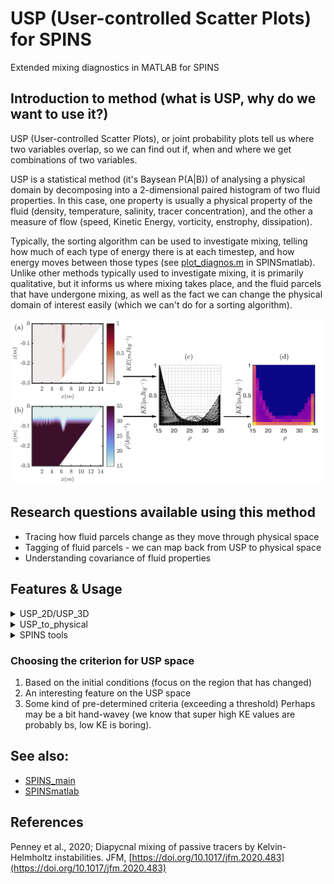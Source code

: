 # USP (User-controlled Scatter Plots) for SPINS
Extended mixing diagnostics in MATLAB for SPINS

## Introduction to method (what is USP, why do we want to use it?)

USP (User-controlled Scatter Plots), or joint probability plots tell us where two variables overlap, so we can find out if, when and where we get combinations of two variables. 

USP is a statistical method (it's Baysean P(A|B)) of analysing a physical domain by decomposing into a 2-dimensional paired histogram of two fluid properties. In this case, one property is usually a physical property of the fluid (density, temperature, salinity, tracer concentration), and the other a measure of flow (speed, Kinetic Energy, vorticity, enstrophy, dissipation). 

Typically, the sorting algorithm can be used to investigate mixing, telling how much of each type of energy there is at each timestep, and how energy moves between those types (see [plot\_diagnos.m](https://github.com/ddeepwel/SPINSmatlab/blob/master/plotting/plot_diagnos.m) in SPINSmatlab). Unlike other methods typically used to investigate mixing, it is primarily qualitative, but it informs us where mixing takes place, and the fluid parcels that have undergone mixing, as well as the fact we can change the physical domain of interest easily (which we can't do for a sorting algorithm). 

![Schematic of USP](./F1_SchematicQSP.png)

## Research questions available using this method
- Tracing how fluid parcels change as they move through physical space
- Tagging of fluid parcels - we can map back from USP to physical space
- Understanding covariance of fluid properties

## Features \& Usage
<details>
<summary>
  USP_2D/USP_3D
</summary>

[2D MATLAB Tool](usp_2d.m)

[3D MATLAB Tool](usp_3d.m)

MATLAB tool for calculating the USP histograms for 2D//3D simulations, mapped or unmapped grids (easy to adjust parameters and run local analysis) - mapped only for 2D. 

Both USP\_2d, USP\_3d have the same input variables (wich broadly match their equivalents in USP_to_physical):
- ii is the output number,
- var1 is the first variable (USP x axis),
- var2 second variable (USP y axis),
- spat\_lims is the spatial region to plot \[xmin xmax zmin zmax\]
- var\_lims is the limits of the variables (essentially axis limits of USP), NOTE this is \[var2min var2max var1min var2max\], and can be set only for var2. It's probably usually good practice to set the var\_lims, as SPINS often outputs one or two super off the scale values which just drown out any other data (this is just like we usually would set the caxis).
- doPlot is a boolean switch to make plots, or to output data. 

MATLAB files are set up to use as variable 1, density, salinity, or any other SPINS direct output file. As variable 2, it can do KE, speed, enstrophy, vorticity, dissipation, or any other SPINS direct output file. 

</details>

<details>
<summary>
  USP_to_physical
</summary>
  
[2D MATLAB Tool](usp_to_physical.m)

[3D MATLAB Tool](usp_to_physical_3d.m)

MATLAB tool to identify what fluid in physical space meets the criteria identified from a USP histogram.

In interactive mode (Region variable not input) USP\_to\_physical (2D only) will present to you the output from USP\_mapped (it in fact simply calls that function), prompting you to select the Region of Interest in the USP histogram (by clicking two opposite corners of the rectangle). It will then plot the fluid within this region of interest for both variables and the USP OR output the boolean mask for the ROI.

- ii is the output number,
- var1 is the first variable (USP x axis),
- var2 second variable (USP y axis),
- spat\_lims is the spatial region to plot \[xmin xmax zmin zmax\]
- var\_lims is the limits of the variables (essentially axis limits of USP), NOTE this is \[var2min var2max var1min var2max\], and can be set only for var2. It's probably usually good practice to set the var\_lims, as SPINS often outputs one or two super off the scale values which just drown out any other data (this is just like we usually would set the caxis).
- Region is the Region of Interest to be plotted

For the following command: 
`>> usp_to_physical(67, 'rho', 'KE', [5.5 7], [0 0.005 -0.0095 0.0095]);`

A region of interest can be isolated interactively:
![](https://github.com/HartharnSam/SPINS_usp/usp_to_physical.gif)


MATLAB files are set up to use as variable 1, density, salinity, or any other SPINS direct output file. As variable 2, it can do KE, speed, enstrophy, vorticity, dissipation, or any other SPINS direct output file. N.B.  when we use a square measure you do essentially squash low values together, and stretch the high values togehter, so consider this. 
There's also an "isInvert" switch in qsp\_to\_physical which needs to be manually changed in the code, if it's set to true it shows us the physical space which is outside the highlighted usp space - in some ways it's "What part of the flow isn't interesting"

TODO: Add a schematic here
TODO: qsp\_to\_physical to work with the csv read in from SPINSqsp

</details>

<details>
<summary>
    SPINS tools
</summary>
  
- [SPINS qsp](https://git.uwaterloo.ca/SPINS/SPINS_main/-/tree/master/src/cases/qsp) - A c++ tool for calculating USP within the SPINS architecture. Best if using large outputs, and/or 3D simulations. 
- [UNDER DEVELOPMENT] SPINS qsp read tool - Tool to read the .csv output by the SPINS qsp
- [UNDER DEVELOPMENT] MATLAB QSP Statistics tool. 
</details>


### Choosing the criterion for USP space
1. Based on the initial conditions (focus on the region that has changed)
2. An interesting feature on the USP space
3. Some kind of pre-determined criteria (exceeding a threshold)
Perhaps may be a bit hand-wavey (we know that super high KE values are probably bs, low KE is boring). 

## See also:
- [SPINS\_main](https://git.uwaterloo.ca/SPINS/SPINS_main.git)
- [SPINSmatlab](https://github.com/ddeepwell/SPINSmatlab.git)


## References
Penney et al., 2020; Diapycnal mixing of passive tracers by Kelvin-Helmholtz instabilities. JFM, [https://doi.org/10.1017/jfm.2020.483](https://doi.org/10.1017/jfm.2020.483)
